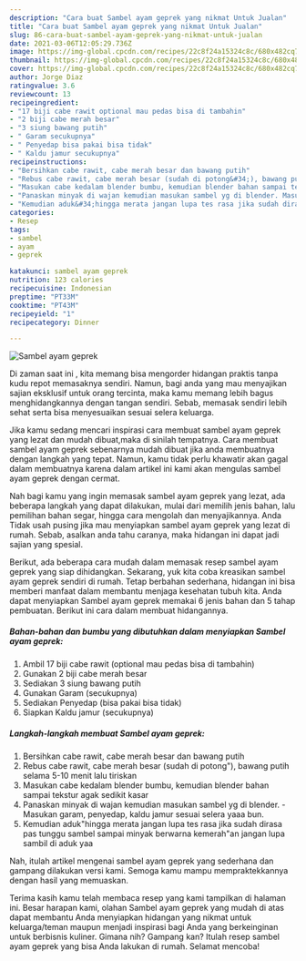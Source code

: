 ```yaml
---
description: "Cara buat Sambel ayam geprek yang nikmat Untuk Jualan"
title: "Cara buat Sambel ayam geprek yang nikmat Untuk Jualan"
slug: 86-cara-buat-sambel-ayam-geprek-yang-nikmat-untuk-jualan
date: 2021-03-06T12:05:29.736Z
image: https://img-global.cpcdn.com/recipes/22c8f24a15324c8c/680x482cq70/sambel-ayam-geprek-foto-resep-utama.jpg
thumbnail: https://img-global.cpcdn.com/recipes/22c8f24a15324c8c/680x482cq70/sambel-ayam-geprek-foto-resep-utama.jpg
cover: https://img-global.cpcdn.com/recipes/22c8f24a15324c8c/680x482cq70/sambel-ayam-geprek-foto-resep-utama.jpg
author: Jorge Diaz
ratingvalue: 3.6
reviewcount: 13
recipeingredient:
- "17 biji cabe rawit optional mau pedas bisa di tambahin"
- "2 biji cabe merah besar"
- "3 siung bawang putih"
- " Garam secukupnya"
- " Penyedap bisa pakai bisa tidak"
- " Kaldu jamur secukupnya"
recipeinstructions:
- "Bersihkan cabe rawit, cabe merah besar dan bawang putih"
- "Rebus cabe rawit, cabe merah besar (sudah di potong&#34;), bawang putih selama 5-10 menit lalu tiriskan"
- "Masukan cabe kedalam blender bumbu, kemudian blender bahan sampai tekstur agak sedikit kasar"
- "Panaskan minyak di wajan kemudian masukan sambel yg di blender. Masukan garam, penyedap, kaldu jamur sesuai selera yaaa bun."
- "Kemudian aduk&#34;hingga merata jangan lupa tes rasa jika sudah dirasa pas tunggu sambel sampai minyak berwarna kemerah&#34;an jangan lupa sambil di aduk yaa"
categories:
- Resep
tags:
- sambel
- ayam
- geprek

katakunci: sambel ayam geprek 
nutrition: 123 calories
recipecuisine: Indonesian
preptime: "PT33M"
cooktime: "PT43M"
recipeyield: "1"
recipecategory: Dinner

---
```



![Sambel ayam geprek](https://img-global.cpcdn.com/recipes/22c8f24a15324c8c/680x482cq70/sambel-ayam-geprek-foto-resep-utama.jpg)

Di zaman  saat ini , kita memang bisa mengorder hidangan praktis tanpa kudu repot memasaknya sendiri. Namun, bagi anda yang mau menyajikan sajian eksklusif untuk orang tercinta, maka kamu memang lebih bagus menghidangkannya dengan tangan sendiri. Sebab, memasak sendiri lebih sehat serta bisa menyesuaikan sesuai selera keluarga.

Jika kamu sedang mencari inspirasi cara membuat sambel ayam geprek yang lezat dan mudah dibuat,maka di sinilah tempatnya. Cara membuat sambel ayam geprek  sebenarnya mudah dibuat jika anda membuatnya dengan langkah yang tepat. Namun, kamu tidak perlu khawatir akan gagal dalam membuatnya 
karena dalam artikel ini kami akan mengulas sambel ayam geprek dengan cermat.  



Nah bagi kamu yang ingin memasak sambel ayam geprek yang lezat, ada beberapa langkah yang dapat dilakukan, mulai dari memilih jenis bahan, lalu pemilihan bahan segar, hingga cara mengolah dan menyajikannya. Anda Tidak usah pusing jika mau menyiapkan sambel ayam geprek yang lezat di rumah. Sebab, asalkan anda  tahu caranya, maka hidangan ini dapat jadi sajian yang spesial.

Berikut, ada beberapa cara mudah dalam memasak resep sambel ayam geprek yang siap dihidangkan. Sekarang, yuk kita coba kreasikan sambel ayam geprek sendiri di rumah. Tetap berbahan sederhana, hidangan ini bisa memberi manfaat dalam membantu menjaga kesehatan tubuh kita. Anda dapat menyiapkan Sambel ayam geprek memakai 6 jenis bahan dan 5 tahap pembuatan. Berikut ini cara dalam membuat hidangannya.

<!--inarticleads1-->

##### Bahan-bahan dan bumbu yang dibutuhkan dalam menyiapkan Sambel ayam geprek:

1. Ambil 17 biji cabe rawit (optional mau pedas bisa di tambahin)
1. Gunakan 2 biji cabe merah besar
1. Sediakan 3 siung bawang putih
1. Gunakan  Garam (secukupnya)
1. Sediakan  Penyedap (bisa pakai bisa tidak)
1. Siapkan  Kaldu jamur (secukupnya)




<!--inarticleads2-->

##### Langkah-langkah membuat Sambel ayam geprek:

1. Bersihkan cabe rawit, cabe merah besar dan bawang putih
1. Rebus cabe rawit, cabe merah besar (sudah di potong&#34;), bawang putih selama 5-10 menit lalu tiriskan
1. Masukan cabe kedalam blender bumbu, kemudian blender bahan sampai tekstur agak sedikit kasar
1. Panaskan minyak di wajan kemudian masukan sambel yg di blender. - Masukan garam, penyedap, kaldu jamur sesuai selera yaaa bun.
1. Kemudian aduk&#34;hingga merata jangan lupa tes rasa jika sudah dirasa pas tunggu sambel sampai minyak berwarna kemerah&#34;an jangan lupa sambil di aduk yaa




Nah, itulah artikel mengenai  sambel ayam geprek  yang sederhana dan gampang dilakukan versi kami. Semoga kamu mampu mempraktekkannya dengan hasil yang memuaskan. 

Terima kasih kamu telah membaca resep yang kami tampilkan di halaman ini. Besar harapan kami, olahan  Sambel ayam geprek yang mudah di atas dapat membantu Anda menyiapkan hidangan yang nikmat untuk keluarga/teman maupun menjadi inspirasi bagi Anda yang berkeinginan untuk berbisnis kuliner. Gimana nih? Gampang kan? Itulah resep sambel ayam geprek yang bisa Anda lakukan di rumah. Selamat mencoba!

